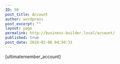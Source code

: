 ```yaml
---
ID: 50
post_title: Account
author: wordpress
post_excerpt: ""
layout: page
permalink: http://business-builder.local/account/
published: true
post_date: 2018-02-06 04:50:31
---
```

[ultimatemember_account]